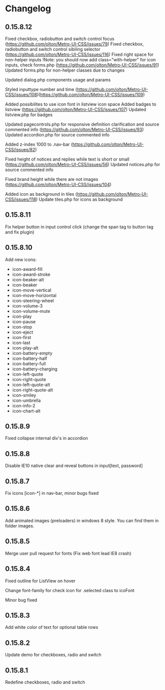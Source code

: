 # Changelog

## 0.15.8.12

Fixed checkbox, radiobutton and switch control focus (https://github.com/olton/Metro-UI-CSS/issues/79)
Fixed checkbox, radiobutton and switch control sibiling selector (https://github.com/olton/Metro-UI-CSS/issues/116)
Fixed right space for non-helper inputs !Note: you should now add class="with-helper" for icon inputs, check forms.php (https://github.com/olton/Metro-UI-CSS/issues/91)
Updated forms.php for non-helper classes due to changes

Updated dialog.php components usage and params

Styled inputtype number and time (https://github.com/olton/Metro-UI-CSS/issues/108)(https://github.com/olton/Metro-UI-CSS/issues/109)

Added possibilites to use icon font in listview icon space
Added badges to listview (https://github.com/olton/Metro-UI-CSS/issues/107)
Updated listview.php for badges

Updated pagecontrols.php for responsive definition clarification and source commented info (https://github.com/olton/Metro-UI-CSS/issues/93)
Updated accordion.php for source commented info

Added z-index 1000 to .nav-bar (https://github.com/olton/Metro-UI-CSS/issues/82)

Fixed height of notices and replies while text is short or small (https://github.com/olton/Metro-UI-CSS/issues/56)
Updated notices.php for source commented info

Fixed brand height while there are not images (https://github.com/olton/Metro-UI-CSS/issues/104)

Added icon as background in tiles (https://github.com/olton/Metro-UI-CSS/issues/118)
Update tiles.php for icons as background

## 0.15.8.11

Fix helper button in input control click (change the span tag to button tag and fix plugin)

## 0.15.8.10

Add new icons:

* icon-award-fill
* icon-award-stroke
* icon-beaker-alt
* icon-beaker
* icon-move-vertical
* icon-move-horizontal
* icon-steering-wheel
* icon-volume-3
* icon-volume-mute
* icon-play
* icon-pause
* icon-stop
* icon-eject
* icon-first
* icon-last
* icon-play-alt
* icon-battery-empty
* icon-battery-half
* icon-battery-full
* icon-battery-charging
* icon-left-quote
* icon-right-quote
* icon-left-quote-alt
* icon-right-quote-alt
* icon-smiley
* icon-umbrella
* icon-info-2
* icon-chart-alt

## 0.15.8.9

Fixed collapse internal div's in accordion

## 0.15.8.8

Disable IE10 native clear and reveal buttons in input[text, password]

## 0.15.8.7

Fix icons [icon-*] in nav-bar, minor bugs fixed

## 0.15.8.6

Add animated images (preloaders) in windows 8 style. You can find them in folder images.

## 0.15.8.5

Merge user pull request for fonts (Fix web font lead IE8 crash)

## 0.15.8.4

Fixed outline for ListView on hover

Change font-family for check icon for .selected class to icoFont

Minor bug fixed

## 0.15.8.3

Add white color of text for optional table rows

## 0.15.8.2

Update demo for checkboxes, radio and switch

## 0.15.8.1

Redefine checkboxes, radio and switch
